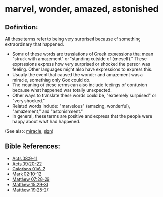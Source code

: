 # marvel, wonder, amazed, astonished #

## Definition: ##

All these terms refer to being very surprised because of something extraordinary that happened.

* Some of these words are translations of Greek expressions that mean "struck with amazement" or "standing outside of (oneself)." These expressions express how very surprised or shocked the person was feeling. Other languages might also have expressions to express this.
* Usually the event that caused the wonder and amazement was a miracle, something only God could do.
* The meaning of these terms can also include feelings of confusion because what happened was totally unexpected.
* Other ways to translate these words could be, "extremely surprised" or "very shocked."
* Related words include: "marvelous" (amazing, wonderful), "amazement," and "astonishment."
* In general, these terms are positive and express that the people were happy about what had happened.

(See also: [miracle](../kt/miracle.md), [sign](../kt/sign.md))

## Bible References: ##

* [Acts 08:9-11](https://door43.org/en/bible/notes/act/08/09)
* [Acts 09:20-22](https://door43.org/en/bible/notes/act/09/20)
* [Galatians 01:6-7](https://door43.org/en/bible/notes/gal/01/06)
* [Mark 02:10-12](https://door43.org/en/bible/notes/mrk/02/10)
* [Matthew 07:28-29](https://door43.org/en/bible/notes/mat/07/28)
* [Matthew 15:29-31](https://door43.org/en/bible/notes/mat/15/29)
* [Matthew 19:25-27](https://door43.org/en/bible/notes/mat/19/25)

